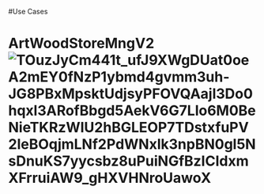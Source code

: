 #Use Cases 
# ArtWoodStoreMngV2![TOuzJyCm441t_ufJ9XWgDUat0oeA2mEY0fNzP1ybmd4gvmm3uh-JG8PBxMpsktUdjsyPFOVQAajl3Do0hqxl3ARofBbgd5AekV6G7Llo6M0BeNieTKRzWIU2hBGLEOP7TDstxfuPV2leBOqjmLNf2PdWNxlk3npBN0gl5NsDnuKS7yycsbz8uPuiNGfBzICIdxmXFrruiAW9_gHXVHNroUawoX](https://github.com/adilfettach/ArtWoodStoreMngV2/assets/67393790/51d278b5-078c-4a5b-97cb-4a7baae1e699)
